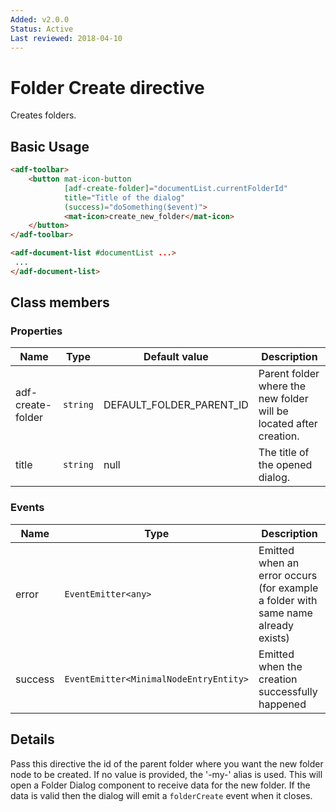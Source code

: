 ```yaml
---
Added: v2.0.0
Status: Active
Last reviewed: 2018-04-10
---
```


# Folder Create directive

Creates folders.

## Basic Usage

```html
<adf-toolbar>
    <button mat-icon-button
            [adf-create-folder]="documentList.currentFolderId"
            title="Title of the dialog"
            (success)="doSomething($event)">
            <mat-icon>create_new_folder</mat-icon>
    </button>
</adf-toolbar>

<adf-document-list #documentList ...>
 ...
</adf-document-list>
```

## Class members

### Properties

| Name | Type | Default value | Description |
| -- | -- | -- | -- |
| adf-create-folder | `string` |  DEFAULT_FOLDER_PARENT_ID | Parent folder where the new folder will be located after creation. |
| title | `string` |  null | The title of the opened dialog. |

### Events

| Name | Type | Description |
| -- | -- | -- |
| error | `EventEmitter<any>` | Emitted when an error occurs (for example a folder with same name already exists) |
| success | `EventEmitter<MinimalNodeEntryEntity>` | Emitted when the creation successfully happened |

## Details

Pass this directive the id of the parent folder where you want the new folder node to be created.
If no value is provided, the '-my-' alias is used.
This will open a Folder Dialog component to receive data for the new folder. If the data is valid
then the dialog will emit a `folderCreate` event when it closes.
